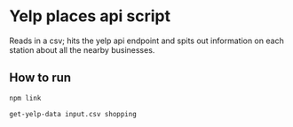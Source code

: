 # Yelp places api script

Reads in a csv; hits the yelp api endpoint and spits out information on each station about all the nearby businesses.

## How to run
```sh
npm link

get-yelp-data input.csv shopping
```
